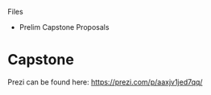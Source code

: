 Files
* Prelim Capstone Proposals


# Capstone
Prezi can be found here: https://prezi.com/p/aaxjv1jed7qq/
